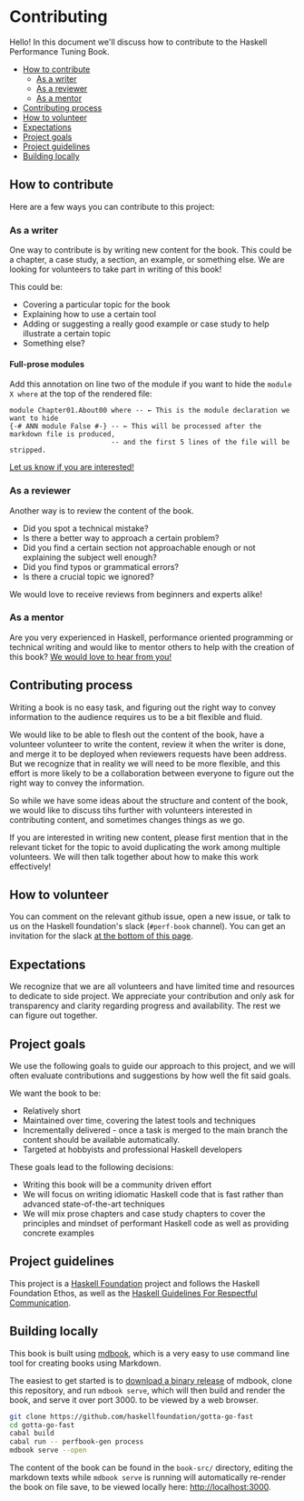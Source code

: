 # Contributing

Hello! In this document we'll discuss how to contribute to the
Haskell Performance Tuning Book.

- [How to contribute](#how-to-contribute)
    - [As a writer](#as-a-writer)
    - [As a reviewer](#as-a-reviewer)
    - [As a mentor](#as-a-mentor)
- [Contributing process](#contributing-process)
- [How to volunteer](#how-to-volunteer)
- [Expectations](#expectations)
- [Project goals](#project-goals)
- [Project guidelines](#project-guidelines)
- [Building locally](#building-locally)

## How to contribute

Here are a few ways you can contribute to this project:

### As a writer

One way to contribute is by writing new content for the book.
This could be a chapter, a case study, a section, an example, or something else.
We are looking for volunteers to take part in writing of this book!

This could be:

- Covering a particular topic for the book
- Explaining how to use a certain tool
- Adding or suggesting a really good example or case study to help illustrate
  a certain topic
- Something else?

#### Full-prose modules

Add this annotation on line two of the module if you want to hide the `module X where`
at the top of the rendered file:

```
module Chapter01.About00 where -- ← This is the module declaration we want to hide
{-# ANN module False #-} -- ← This will be processed after the markdown file is produced,
                         -- and the first 5 lines of the file will be stripped.
```

[Let us know if you are interested!](#how-to-volunteer)

### As a reviewer

Another way is to review the content of the book.

- Did you spot a technical mistake?
- Is there a better way to approach a certain problem?
- Did you find a certain section not approachable enough
  or not explaining the subject well enough?
- Did you find typos or grammatical errors?
- Is there a crucial topic we ignored?

We would love to receive reviews from beginners and experts alike!

### As a mentor

Are you very experienced in Haskell, performance oriented programming
or technical writing and would like to mentor others to help with
the creation of this book? [We would love to hear from you!](#how-to-volunteer)

## Contributing process

Writing a book is no easy task, and figuring out the right way
to convey information to the audience requires us to be a bit flexible
and fluid.

We would like to be able to flesh out the content of the book,
have a volunteer volunteer to write the content, review it when
the writer is done, and merge it to be deployed when reviewers
requests have been address. But we recognize that in reality
we will need to be more flexible, and this effort
is more likely to be a collaboration between everyone to figure
out the right way to convey the information.

So while we have some ideas about the structure and content of the book,
we would like to discuss tihs further with volunteers interested in
contributing content, and sometimes changes things as we go.

If you are interested in writing new content, please first mention that
in the relevant ticket for the topic to avoid duplicating the work among
multiple volunteers. We will then talk together about how
to make this work effectively!

## How to volunteer

You can comment on the relevant github issue, open a new issue,
or talk to us on the Haskell foundation's slack (`#perf-book` channel).
You can get an invitation for the slack
[at the bottom of this page](https://haskell.foundation/contact/).

## Expectations

We recognize that we are all volunteers and have limited time and resources
to dedicate to side project. We appreciate your contribution and only ask
for transparency and clarity regarding progress and availability.
The rest we can figure out together.

## Project goals

We use the following goals to guide our approach to this project,
and we will often evaluate contributions and suggestions by how
well the fit said goals.

We want the book to be:

- Relatively short
- Maintained over time, covering the latest tools and techniques
- Incrementally delivered - once a task is merged to the main branch
  the content should be available automatically.
- Targeted at hobbyists and professional Haskell developers

These goals lead to the following decisions:

- Writing this book will be a community driven effort
- We will focus on writing idiomatic Haskell code that is fast
  rather than advanced state-of-the-art techniques
- We will mix prose chapters and case study chapters to cover
  the principles and mindset of performant Haskell code as well as
  providing concrete examples

## Project guidelines

This project is a [Haskell Foundation](https://haskell.foundation/)
project and follows the Haskell Foundation Ethos, as well as the
[Haskell Guidelines For Respectful Communication](https://haskell.foundation/guidelines-for-respectful-communication).

## Building locally

This book is built using [mdbook](https://rust-lang.github.io/mdBook),
which is a very easy to use command line tool for creating books using Markdown.

The easiest to get started is to
[download a binary release](https://github.com/rust-lang/mdBook/releases)
of mdbook, clone this repository, and run `mdbook serve`,
which will then build and render the book, and serve it over port 3000.
to be viewed by a web browser.

```sh
git clone https://github.com/haskellfoundation/gotta-go-fast
cd gotta-go-fast
cabal build
cabal run -- perfbook-gen process
mdbook serve --open
```

The content of the book can be found in the `book-src/` directory, editing
the markdown texts while `mdbook serve` is running will automatically
re-render the book on file save, to be viewed locally here: 
[http://localhost:3000](http://localhost:3000).


